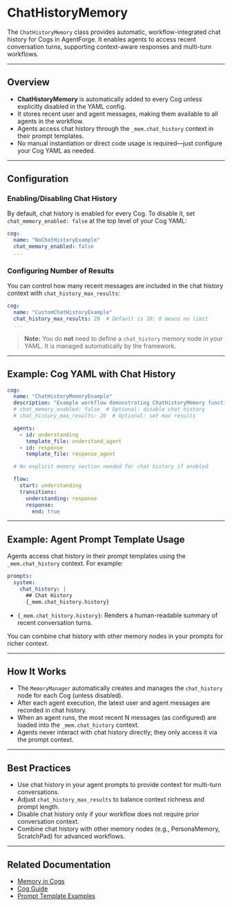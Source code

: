 # ChatHistoryMemory

The `ChatHistoryMemory` class provides automatic, workflow-integrated chat history for Cogs in AgentForge. It enables agents to access recent conversation turns, supporting context-aware responses and multi-turn workflows.

---

## Overview

- **ChatHistoryMemory** is automatically added to every Cog unless explicitly disabled in the YAML config.
- It stores recent user and agent messages, making them available to all agents in the workflow.
- Agents access chat history through the `_mem.chat_history` context in their prompt templates.
- No manual instantiation or direct code usage is required—just configure your Cog YAML as needed.

---

## Configuration

### Enabling/Disabling Chat History

By default, chat history is enabled for every Cog. To disable it, set `chat_memory_enabled: false` at the top level of your Cog YAML:

```yaml
cog:
  name: "NoChatHistoryExample"
  chat_memory_enabled: false
  ...
```

### Configuring Number of Results

You can control how many recent messages are included in the chat history context with `chat_history_max_results`:

```yaml
cog:
  name: "CustomChatHistoryExample"
  chat_history_max_results: 20  # Default is 10; 0 means no limit
  ...
```

> **Note:** You do **not** need to define a `chat_history` memory node in your YAML. It is managed automatically by the framework.

---

## Example: Cog YAML with Chat History

```yaml
cog:
  name: "ChatHistoryMemoryExample"
  description: "Example workflow demonstrating ChatHistoryMemory functionality"
  # chat_memory_enabled: false  # Optional: disable chat history
  # chat_history_max_results: 20  # Optional: set max results

  agents:
    - id: understanding
      template_file: understand_agent
    - id: response
      template_file: response_agent

  # No explicit memory section needed for chat history if enabled

  flow:
    start: understanding
    transitions:
      understanding: response
      response:
        end: true
```

---

## Example: Agent Prompt Template Usage

Agents access chat history in their prompt templates using the `_mem.chat_history` context. For example:

```yaml
prompts:
  system:
    chat_history: |
      ## Chat History
      {_mem.chat_history.history}
```

- `{_mem.chat_history.history}`: Renders a human-readable summary of recent conversation turns.

You can combine chat history with other memory nodes in your prompts for richer context.

---

## How It Works

- The `MemoryManager` automatically creates and manages the `chat_history` node for each Cog (unless disabled).
- After each agent execution, the latest user and agent messages are recorded in chat history.
- When an agent runs, the most recent N messages (as configured) are loaded into the `_mem.chat_history` context.
- Agents never interact with chat history directly; they only access it via the prompt context.

---

## Best Practices

- Use chat history in your agent prompts to provide context for multi-turn conversations.
- Adjust `chat_history_max_results` to balance context richness and prompt length.
- Disable chat history only if your workflow does not require prior conversation context.
- Combine chat history with other memory nodes (e.g., PersonaMemory, ScratchPad) for advanced workflows.

---

## Related Documentation
- [Memory in Cogs](memory.md)
- [Cog Guide](../cogs/cogs.md)
- [Prompt Template Examples](../setup_files/prompts/) 